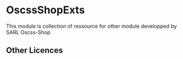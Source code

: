 
OscssShopExts
=========

This module is collection of ressource for other module developped by SARL Oscss-Shop

Other Licences
--------------

<!--  SEE README.md in oscsshsopexts for all detail -->